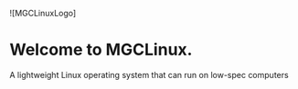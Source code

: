 ![MGCLinuxLogo]

# Welcome to MGCLinux.
A lightweight Linux operating system that can run on low-spec computers